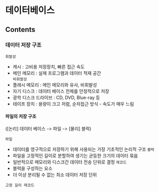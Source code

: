 # 데이터베이스
## Contents

### 데이터 저장 구조
`휘발성`
  - 캐시 : 고비용 저장장치, 빠른 접근 속도
  - 메인 메모리 : 실제 프로그램과 데이터 적재 공간    
`비휘발성`
  - 플래시 메모리 : 메인 메모리와 유사, 비휘발성
  - 자기 디스크 : 데이터 베이스 전체를 안정적으로 저장
  - 광학 디스크 드라이브 : CD, DVD, Blue-ray 등
  - 테이프 장치 : 용량이 크고 저렴, 순차접근 방식 - 속도가 매우 느림

#### 파일의 저장 구조
([논리] 데이터 베이스 -> 파일 -> [물리] 블럭)    

`파일`
  - 데이터를 영구적으로 저장하기 위해 사용되는 가장 기초적인 논리적 구조
`블럭`
  - 파일을 고정적인 길이로 분할하여 생기는 균등한 크기의 데이터 묶음
  - 일반적으로 메모리와 디스크간 데이터 전송 단위로 결정
`레코드`
  - 블럭을 구성하는 요소
  - 더 이상 분리될 수 없는 최소 데이터 저장 단위     

  `고정 길이 레코드`
  